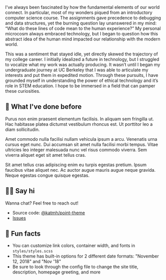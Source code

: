 ---
---

I've always been fascinated by how the fundamental elements of our world connect. In particular, most of my wonders piqued from an introductory computer science course. The assignments gave precedence to debugging and data structures, yet the burning question lay unanswered in my mind: “What do these lines of code mean to the human experience?” My personal microcosm always embraced technology, but I began to question how this abstract idea of the human mind impacted our relationship with the modern world.

This was a sentiment that stayed idle, yet directly skewed the trajectory of my college career. I initially idealized a future in technology, but I struggled to vocalize what my work was actually producing. It wasn’t until I began my undergraduate journey at UC Berkeley that I was able to articulate my interests and put them in expedited motion. Through these pursuits, I have grounded myself in understanding the power of ethical technology and it’s role in STEM education. I hope to be immersed in a field that can pamper these curiosities.


## 🦕 What I've done before

Purus non enim praesent elementum facilisis. In aliquam sem fringilla ut. Hac habitasse platea dictumst vestibulum rhoncus est. Ut porttitor leo a diam sollicitudin.

Amet commodo nulla facilisi nullam vehicula ipsum a arcu. Venenatis urna cursus eget nunc. Dui accumsan sit amet nulla facilisi morbi tempus. Vitae ultricies leo integer malesuada nunc vel risus commodo viverra. Sem viverra aliquet eget sit amet tellus cras.

Sit amet tellus cras adipiscing enim eu turpis egestas pretium. Ipsum faucibus vitae aliquet nec. Ac auctor augue mauris augue neque gravida. Neque egestas congue quisque egestas.

## 👋🏻 Say hi

Wanna chat? Feel free to reach out!

- Source code: [@katmh/point-theme](http://github.com/katmh/point-theme)
- [Issues](https://github.com/katmh/point-theme/issues)

## 📠 Fun facts

- You can customize link colors, container width, and fonts in `styles/styles.scss`
- This theme has built-in options for 2 different date formats: "November 12, 2018" and "Nov '18"
- Be sure to look through the config file to change the site title, description, homepage greeting, and more
